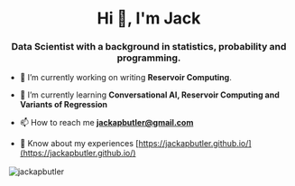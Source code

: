 <h1 align="center">Hi 👋, I'm Jack</h1>

<h3 align="center">Data Scientist with a background in statistics, probability and programming.</h3>

- 🔭 I’m currently working on writing **Reservoir Computing**.

- 🌱 I’m currently learning **Conversational AI, Reservoir Computing and Variants of Regression**

- 📫 How to reach me **jackapbutler@gmail.com**

- 📄 Know about my experiences [https://jackapbutler.github.io/](https://jackapbutler.github.io/)

<p>&nbsp;<img align="center" src="https://github-readme-stats.vercel.app/api?username=jackapbutler&show_icons=true&locale=en" alt="jackapbutler" /></p>

